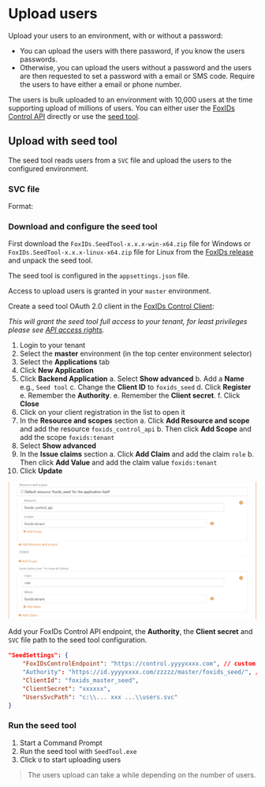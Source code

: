 # Upload users

Upload your users to an environment, with or without a password:

- You can upload the users with there password, if you know the users passwords. 
- Otherwise, you can upload the users without a password and the users are then requested to set a password with a email or SMS code. Require the users to have either a email or phone number.

The users is bulk uploaded to an environment with 10,000 users at the time supporting upload of millions of users. You can either user the [FoxIDs Control API](control.md#foxids-control-api) directly or use the [seed tool](#upload-with-seed-tool). 

## Upload with seed tool

The seed tool reads users from a `SVC` file and upload the users to the configured environment.

### SVC file


Format:


### Download and configure the seed tool

First download the `FoxIDs.SeedTool-x.x.x-win-x64.zip` file for Windows or `FoxIDs.SeedTool-x.x.x-linux-x64.zip` file for Linux from the [FoxIDs release](https://github.com/ITfoxtec/FoxIDs/releases) and unpack the seed tool.

The seed tool is configured in the `appsettings.json` file.

Access to upload users is granted in your `master` environment.

Create a seed tool OAuth 2.0 client in the [FoxIDs Control Client](control.md#foxids-control-client):

*This will grant the seed tool full access to your tenant, for least privileges please see [API access rights](control.md#api-access-rights).*

1. Login to your tenant
2. Select the **master** environment (in the top center environment selector)
3. Select the **Applications** tab
4. Click **New Application**
5. Click **Backend Application**
    a. Select **Show advanced**
    b. Add a **Name** e.g., `Seed tool`
    c. Change the **Client ID** to `foxids_seed`
    d. Click **Register**
    e. Remember the **Authority**.
    e. Remember the **Client secret**.
    f. Click **Close**
6. Click on your client registration in the list to open it
7. In the **Resource and scopes** section 
    a. Click **Add Resource and scope** and add the resource `foxids_control_api`
    b. Then click **Add Scope** and add the scope `foxids:tenant` 
8. Select **Show advanced**
9. In the **Issue claims** section
    a. Click **Add Claim** and add the claim `role`
    b. Then click **Add Value** and add the claim value `foxids:tenant`
10. Click **Update**

![FoxIDs Control Client - master seed tool client](images/seed-tool-client.png)

Add your FoxIDs Control API endpoint, the **Authority**, the **Client secret** and `SVC` file path to the seed tool configuration. 

```json
"SeedSettings": {
    "FoxIDsControlEndpoint": "https://control.yyyyxxxx.com", // custom domain or local development https://localhost:44331
    "Authority": "https://id.yyyyxxxx.com/zzzzz/master/foxids_seed/", // with custom domain or local development "https://https://localhost:44331/zzzzz/master/foxids_seed/"
    "ClientId": "foxids_master_seed",
    "ClientSecret": "xxxxxx",
    "UsersSvcPath": "c:\\... xxx ...\\users.svc"
}
```

### Run the seed tool

1. Start a Command Prompt 
2. Run the seed tool with `SeedTool.exe`
3. Click `U` to start uploading users  

> The users upload can take a while depending on the number of users.
